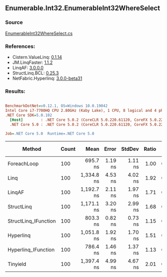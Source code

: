 ﻿## Enumerable.Int32.EnumerableInt32WhereSelect

### Source
[EnumerableInt32WhereSelect.cs](../LinqBenchmarks/Enumerable/Int32/EnumerableInt32WhereSelect.cs)

### References:
- Cistern.ValueLinq: [0.1.14](https://www.nuget.org/packages/Cistern.ValueLinq/0.1.14)
- JM.LinqFaster: [1.1.2](https://www.nuget.org/packages/JM.LinqFaster/1.1.2)
- LinqAF: [3.0.0.0](https://www.nuget.org/packages/LinqAF/3.0.0.0)
- StructLinq.BCL: [0.25.3](https://www.nuget.org/packages/StructLinq.BCL/0.25.3)
- NetFabric.Hyperlinq: [3.0.0-beta31](https://www.nuget.org/packages/NetFabric.Hyperlinq/3.0.0-beta31)

### Results:
``` ini

BenchmarkDotNet=v0.12.1, OS=Windows 10.0.19042
Intel Core i7-7700HQ CPU 2.80GHz (Kaby Lake), 1 CPU, 8 logical and 4 physical cores
.NET Core SDK=5.0.102
  [Host]        : .NET Core 5.0.2 (CoreCLR 5.0.220.61120, CoreFX 5.0.220.61120), X64 RyuJIT
  .NET Core 5.0 : .NET Core 5.0.2 (CoreCLR 5.0.220.61120, CoreFX 5.0.220.61120), X64 RyuJIT

Job=.NET Core 5.0  Runtime=.NET Core 5.0  

```
|               Method | Count |       Mean |   Error |  StdDev | Ratio |  Gen 0 | Gen 1 | Gen 2 | Allocated |
|--------------------- |------ |-----------:|--------:|--------:|------:|-------:|------:|------:|----------:|
|          ForeachLoop |   100 |   695.7 ns | 1.19 ns | 1.11 ns |  1.00 | 0.0124 |     - |     - |      40 B |
|                 Linq |   100 | 1,334.8 ns | 4.53 ns | 4.02 ns |  1.92 | 0.0496 |     - |     - |     160 B |
|               LinqAF |   100 | 1,192.7 ns | 2.11 ns | 1.97 ns |  1.71 | 0.0114 |     - |     - |      40 B |
|           StructLinq |   100 | 1,171.1 ns | 3.20 ns | 2.99 ns |  1.68 | 0.0305 |     - |     - |      96 B |
| StructLinq_IFunction |   100 |   803.3 ns | 0.82 ns | 0.73 ns |  1.15 | 0.0124 |     - |     - |      40 B |
|            Hyperlinq |   100 | 1,051.8 ns | 1.92 ns | 1.70 ns |  1.51 | 0.0114 |     - |     - |      40 B |
|  Hyperlinq_IFunction |   100 |   786.4 ns | 1.46 ns | 1.37 ns |  1.13 | 0.0124 |     - |     - |      40 B |
|             Tinyield |   100 | 1,397.4 ns | 4.99 ns | 4.67 ns |  2.01 | 0.1602 |     - |     - |     504 B |
